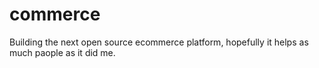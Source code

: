 # commerce

Building the next open source ecommerce platform, hopefully it helps as much paople as it did me.
